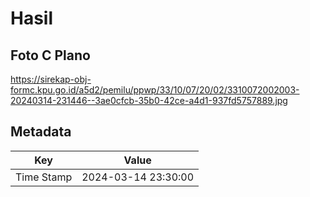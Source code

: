 # Hasil

## Foto C Plano

https://sirekap-obj-formc.kpu.go.id/a5d2/pemilu/ppwp/33/10/07/20/02/3310072002003-20240314-231446--3ae0cfcb-35b0-42ce-a4d1-937fd5757889.jpg


## Metadata

| Key        | Value               |
| ---------- | ------------------- |
| Time Stamp | 2024-03-14 23:30:00 |



